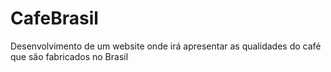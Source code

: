 # CafeBrasil
 Desenvolvimento de um website onde irá apresentar as qualidades do café que são fabricados no Brasil
